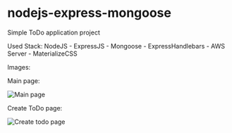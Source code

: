 # nodejs-express-mongoose
Simple ToDo application project

Used Stack: NodeJS - ExpressJS - Mongoose - ExpressHandlebars - AWS Server - MaterializeCSS

Images: 

Main page:


![Main page](https://i.ibb.co/HCMLhTT/3763e079e95c.jpg)

Create ToDo page: 

![Create todo page](https://i.ibb.co/DLZV1Px/ad8b97b2a86c.png)
